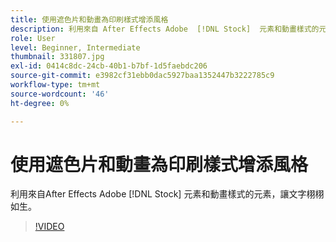 ```yaml
---
title: 使用遮色片和動畫為印刷樣式增添風格
description: 利用來自 After Effects Adobe  [!DNL Stock]  元素和動畫樣式的元素，讓文字栩栩如生After Effects
role: User
level: Beginner, Intermediate
thumbnail: 331807.jpg
exl-id: 0414c8dc-24cb-40b1-b7bf-1d5faebdc206
source-git-commit: e3982cf31ebb0dac5927baa1352447b3222785c9
workflow-type: tm+mt
source-wordcount: '46'
ht-degree: 0%

---
```


# 使用遮色片和動畫為印刷樣式增添風格

利用來自After Effects Adobe [!DNL Stock] 元素和動畫樣式的元素，讓文字栩栩如生。

>[!VIDEO](https://video.tv.adobe.com/v/331807?hidetitle=true)

